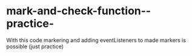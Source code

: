# mark-and-check-function--practice-
With this code markering and adding eventListeners to made markers is possible (just practice)
